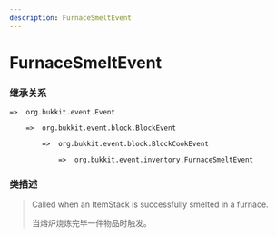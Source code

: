 ```yaml
---
description: FurnaceSmeltEvent
---
```


# FurnaceSmeltEvent

### 继承关系

    =>  org.bukkit.event.Event

        =>  org.bukkit.event.block.BlockEvent

            =>  org.bukkit.event.block.BlockCookEvent

                =>  org.bukkit.event.inventory.FurnaceSmeltEvent

### 类描述

> Called when an ItemStack is successfully smelted in a furnace.
>
> 当熔炉烧炼完毕一件物品时触发。